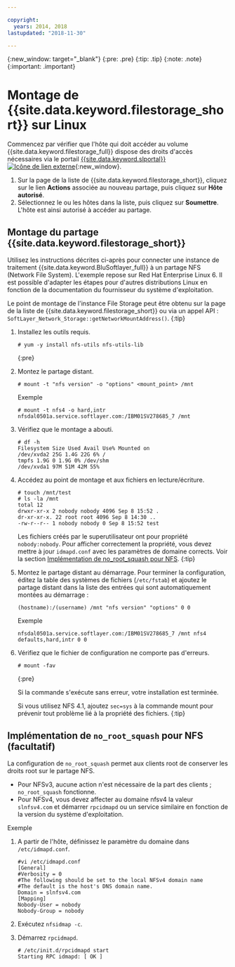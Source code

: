 ```yaml
---

copyright:
  years: 2014, 2018
lastupdated: "2018-11-30"

---
```

{:new_window: target="_blank"}
{:pre: .pre}
{:tip: .tip}
{:note: .note}
{:important: .important}

# Montage de {{site.data.keyword.filestorage_short}} sur Linux

Commencez par vérifier que l'hôte qui doit accéder au volume {{site.data.keyword.filestorage_full}} dispose des droits d'accès nécessaires via le portail [{{site.data.keyword.slportal}} ![Icône de lien externe](../../icons/launch-glyph.svg "Icône de lien externe")](https://control.softlayer.com/){:new_window}.

1. Sur la page de la liste de {{site.data.keyword.filestorage_short}}, cliquez sur le lien **Actions** associée au nouveau partage, puis cliquez sur **Hôte autorisé**.
2. Sélectionnez le ou les hôtes dans la liste, puis cliquez sur **Soumettre**. L'hôte est ainsi autorisé à accéder au partage.

## Montage du partage {{site.data.keyword.filestorage_short}}

Utilisez les instructions décrites ci-après pour connecter une instance de traitement {{site.data.keyword.BluSoftlayer_full}} à un partage NFS (Network File System). L'exemple repose sur Red Hat Enterprise Linux 6. Il est possible d'adapter les étapes pour d'autres distributions Linux en fonction de la documentation du fournisseur du système d'exploitation.

Le point de montage de l'instance File Storage peut être obtenu sur la page de la liste de {{site.data.keyword.filestorage_short}} ou via un appel API : `SoftLayer_Network_Storage::getNetworkMountAddress()`.
{:tip}

1. Installez les outils requis.
   ```
   # yum -y install nfs-utils nfs-utils-lib
   ```
   {:pre}

2. Montez le partage distant.
   ```
   # mount -t "nfs version" -o "options" <mount_point> /mnt
   ```

   Exemple
   ```
   # mount -t nfs4 -o hard,intr
   nfsdal0501a.service.softlayer.com:/IBM01SV278685_7 /mnt
   ```

3. Vérifiez que le montage a abouti.
   ```
   # df -h
   Filesystem Size Used Avail Use% Mounted on
   /dev/xvda2 25G 1.4G 22G 6% /
   tmpfs 1.9G 0 1.9G 0% /dev/shm
   /dev/xvda1 97M 51M 42M 55%
   ```

4. Accédez au point de montage et aux fichiers en lecture/écriture.
   ```
   # touch /mnt/test
   # ls -la /mnt
   total 12
   drwxr-xr-x 2 nobody nobody 4096 Sep 8 15:52 .
   dr-xr-xr-x. 22 root root 4096 Sep 8 14:30 ..
   -rw-r--r-- 1 nobody nobody 0 Sep 8 15:52 test
   ```

   Les fichiers créés par le superutilisateur ont pour propriété `nobody:nobody`. Pour afficher correctement la propriété, vous devez mettre à jour `idmapd.conf` avec les paramètres de domaine corrects. Voir la section [Implémentation de no_root_squash pour NFS](#implementing-no_root_squash-for-nfs-optional-).
   {:tip}

5. Montez le partage distant au démarrage. Pour terminer la configuration, éditez la table des systèmes de fichiers (`/etc/fstab`) et ajoutez le partage distant dans la liste des entrées qui sont automatiquement montées au démarrage :

   ```
   (hostname):/(username) /mnt "nfs version" "options" 0 0
   ```

   Exemple

   ```
   nfsdal0501a.service.softlayer.com:/IBM01SV278685_7 /mnt nfs4 defaults,hard,intr 0 0
   ```

6. Vérifiez que le fichier de configuration ne comporte pas d'erreurs.

   ```
   # mount -fav
   ```
   {:pre}

   Si la commande s'exécute sans erreur, votre installation est terminée.

   Si vous utilisez NFS 4.1, ajoutez `sec=sys` à la commande mount pour prévenir tout problème lié à la propriété des fichiers.
   {:tip}


## Implémentation de `no_root_squash` pour NFS (facultatif)

La configuration de `no_root_squash` permet aux clients root de conserver les droits root sur le partage NFS.
- Pour NFSv3, aucune action n'est nécessaire de la part des clients ; `no_root_squash` fonctionne.
- Pour NFSv4, vous devez affecter au domaine nfsv4 la valeur `slnfsv4.com` et démarrer `rpcidmapd` ou un service similaire en fonction de la version du système d'exploitation.

Exemple

1. A partir de l'hôte, définissez le paramètre du domaine dans `/etc/idmapd.conf`.

   ```
   #vi /etc/idmapd.conf
   [General]
   #Verbosity = 0
   #The following should be set to the local NFSv4 domain name
   #The default is the host's DNS domain name.
   Domain = slnfsv4.com
   [Mapping]
   Nobody-User = nobody
   Nobody-Group = nobody
   ```

2. Exécutez `nfsidmap -c`.
3. Démarrez `rpcidmapd`.
   ```
   # /etc/init.d/rpcidmapd start
   Starting RPC idmapd: [ OK ]
   ```
